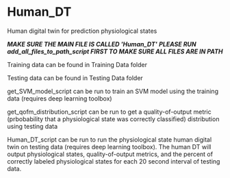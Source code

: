 # Human_DT
Human digital twin for  prediction physiological states

***MAKE SURE THE MAIN FILE IS CALLED 'Human_DT'***
***PLEASE RUN add_all_files_to_path_script FIRST TO MAKE SURE ALL FILES ARE IN PATH***

Training data can be found in Training Data folder

Testing data can be found in Testing Data folder

get_SVM_model_script can be run to train an SVM model using the training data (requires deep learning toolbox)

get_qofm_distribution_script can be run to get a quality-of-output metric (prbobability that a physiological state was correctly classified) distribution using testing data

Human_DT_script can be run to run the physiological state human digital twin on testing data (requires deep learning toolbox). The human DT will output physiological states, quality-of-output metrics, and the percent of correctly labeled physiological states for each 20 second interval of testing data.   
